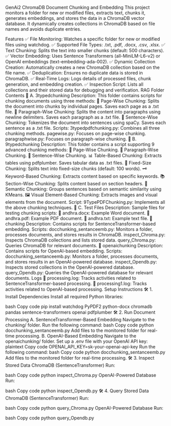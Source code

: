 GenAi2
ChromaDB Document Chunking and Embedding
This project monitors a folder for new or modified files, extracts text, chunks it, generates embeddings, and stores the data in a ChromaDB vector database. It dynamically creates collections in ChromaDB based on file names and avoids duplicate entries.

Features
✅ File Monitoring:
Watches a specific folder for new or modified files using watchdog.
✅ Supported File Types:
.txt, .pdf, .docx, .csv, .xlsx.
✅ Text Chunking:
Splits the text into smaller chunks (default: 500 characters).
✅ Vector Embedding:
Uses Sentence Transformers (all-MiniLM-L6-v2) or OpenAI embeddings (text-embedding-ada-002).
✅ Dynamic Collection Creation:
Automatically creates a new ChromaDB collection based on the file name.
✅ Deduplication:
Ensures no duplicate data is stored in ChromaDB.
✅ Real-Time Logs:
Logs details of processed files, chunk generation, and embedding creation.
✅ Inspection Script:
Lists all collections and their stored data for debugging and verification.
RAG Folder Contents
📁 A. 3typedchunking
Description: This folder contains scripts for chunking documents using three methods:
📄 Page-Wise Chunking:
Splits the document into chunks by individual pages.
Saves each page as a .txt file.
📄 Paragraph-Wise Chunking:
Splits the content into paragraphs using newline delimiters.
Saves each paragraph as a .txt file.
📄 Sentence-Wise Chunking:
Tokenizes the document into sentences using spaCy.
Saves each sentence as a .txt file.
Scripts:
3typedpdfchunking.py: Combines all three chunking methods.
pagewise.py: Focuses on page-wise chunking.
paragraphwise.py: Focuses on paragraph-wise chunking.
📁 B. 9typedchunking
Description: This folder contains a script supporting 9 advanced chunking methods:
📄 Page-Wise Chunking.
📄 Paragraph-Wise Chunking.
📄 Sentence-Wise Chunking.
📊 Table-Based Chunking:
Extracts tables using pdfplumber.
Saves tabular data as .txt files.
📏 Fixed-Size Chunking:
Splits text into fixed-size chunks (default: 100 words).
🗝️ Keyword-Based Chunking:
Extracts content based on specific keywords.
📚 Section-Wise Chunking:
Splits content based on section headers.
🧠 Semantic Chunking:
Groups sentences based on semantic similarity using KMeans.
🖼️ Visual Element-Based Chunking:
Extracts images and visual elements from the document.
Script:
9TypePDFChunking.py: Implements all the above chunking techniques.
📁 C. Test Files
Description: Sample files for testing chunking scripts:
📄 andhra.docx: Example Word document.
📄 andhra.pdf: Example PDF document.
📄 andhra.txt: Example text file.
📁 chunking
Description: Contains scripts for SentenceTransformer-based embedding.
Scripts:
docchunking_sentanceemb.py: Monitors a folder, processes documents, and stores results in ChromaDB.
inspect_Chroma.py: Inspects ChromaDB collections and lists stored data.
query_Chroma.py: Queries ChromaDB for relevant documents.
📁 openaichunking
Description: Contains scripts for OpenAI-based embedding.
Scripts:
docchunking_sentanceemb.py: Monitors a folder, processes documents, and stores results in an OpenAI-powered database.
inspect_Opendb.py: Inspects stored collections in the OpenAI-powered database.
query_Opendb.py: Queries the OpenAI-powered database for relevant documents.
Logs
📝 processing.log: Tracks activities related to SentenceTransformer-based processing.
📝 processing1.log: Tracks activities related to OpenAI-based processing.
Setup Instructions
🛠️ 1. Install Dependencies
Install all required Python libraries:

bash
Copy code
pip install watchdog PyPDF2 python-docx chromadb pandas sentence-transformers openai pdfplumber
🛠️ 2. Run Document Processing
A. SentenceTransformer-Based Embedding
Navigate to the chunking/ folder.
Run the following command:
bash
Copy code
python docchunking_sentanceemb.py
Add files to the monitored folder for real-time processing.
B. OpenAI-Based Embedding
Navigate to the openaichunking/ folder.
Set up a .env file with your OpenAI API key:
plaintext
Copy code
OPENAI_API_KEY=sk-your-openai-api-key
Run the following command:
bash
Copy code
python docchunking_sentanceemb.py
Add files to the monitored folder for real-time processing.
🛠️ 3. Inspect Stored Data
ChromaDB (SentenceTransformer)
Run:

bash
Copy code
python inspect_Chroma.py
OpenAI-Powered Database
Run:

bash
Copy code
python inspect_Opendb.py
🛠️ 4. Query Stored Data
ChromaDB (SentenceTransformer)
Run:

bash
Copy code
python query_Chroma.py
OpenAI-Powered Database
Run:

bash
Copy code
python query_Opendb.py
